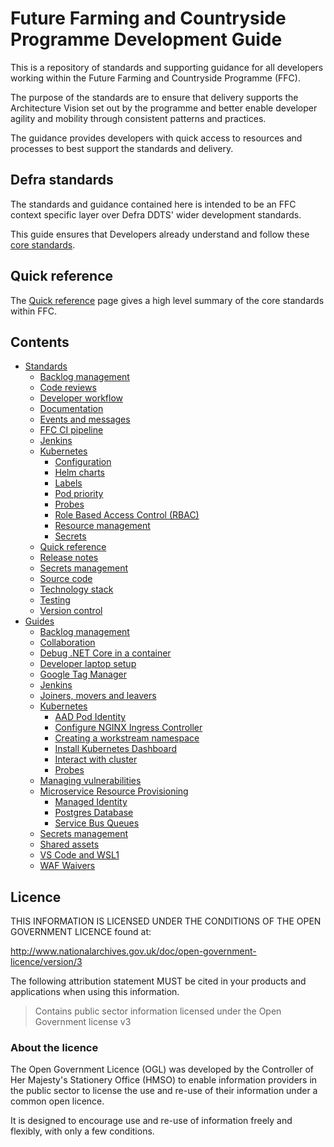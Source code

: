 # Future Farming and Countryside Programme Development Guide
This is a repository of standards and supporting guidance for all developers working within the Future Farming and Countryside Programme (FFC).

The purpose of the standards are to ensure that delivery supports the Architecture Vision set out by the programme and better enable developer agility and mobility through consistent patterns and practices.

The guidance provides developers with quick access to resources and processes to best support the standards and delivery.

## Defra standards
The standards and guidance contained here is intended to be an FFC context specific layer over Defra DDTS' wider development standards.

This guide ensures that Developers already understand and follow these [core standards](https://github.com/DEFRA/software-development-standards/).

## Quick reference
The [Quick reference](standards/quick-reference.md) page gives a high level summary of the core standards within FFC.

## Contents
- [Standards](standards/README.md)
  - [Backlog management](standards/backlog-management.md)
  - [Code reviews](standards/code-review.md)
  - [Developer workflow](standards/developer-workflow.md)
  - [Documentation](standards/documentation.md)
  - [Events and messages](standards/events.md)
  - [FFC CI pipeline](standards/ci-pipeline.md)
  - [Jenkins](standards/jenkins.md)
  - [Kubernetes](standards/kubernetes/README.md)
    - [Configuration](standards/kubernetes/configuration.md)
    - [Helm charts](standards/kubernetes/helm-charts.md)
    - [Labels](standards/kubernetes/labels.md)
    - [Pod priority](standards/kubernetes/priority.md)
    - [Probes](standards/kubernetes/probes.md)
    - [Role Based Access Control (RBAC)](standards/kubernetes/rbac.md)
    - [Resource management](standards/kubernetes/resource-usage.md)
    - [Secrets](standards/kubernetes/secrets.md)
  - [Quick reference](standards/quick-reference.md)
  - [Release notes](standards/release-notes.md)
  - [Secrets management](standards/secrets-management.md)
  - [Source code](standards/source-code.md)
  - [Technology stack](standards/technology-stack.md)
  - [Testing](standards/testing.md)
  - [Version control](standards/version-control.md)
- [Guides](guides/README.md)
  - [Backlog management](guides/backlog-management.md)
  - [Collaboration](guides/collaboration.md)
   - [Debug .NET Core in a container](guides/debug-dotnet-container.md)
  - [Developer laptop setup](guides/developer-laptop-setup/README.md)
  - [Google Tag Manager](guides/google-tag-manager.md)
  - [Jenkins](guides/jenkins.md)
  - [Joiners, movers and leavers](guides/jlm.md)
  - [Kubernetes](guides/kubernetes/README.md)
    - [AAD Pod Identity](guides/kubernetes/pod-identity.md)
    - [Configure NGINX Ingress Controller](guides/kubernetes/configure-nginx-ingress-controller.md)
    - [Creating a workstream namespace](guides/kubernetes/create-namespace.md)
    - [Install Kubernetes Dashboard](guides/kubernetes/install-kubernetes-dashboard.md)
    - [Interact with cluster](guides/kubernetes/interaction.md)
    - [Probes](guides/kubernetes/probes.md)
  - [Managing vulnerabilities](guides/vulnerabilities.md)
  - [Microservice Resource Provisioning](guides/resource-provisioning/README.md)
    - [Managed Identity](guides/resource-provisioning/managed-identity.md)
    - [Postgres Database](guides/resource-provisioning/postgres-database.md)
    - [Service Bus Queues](guides/resource-provisioning/servicebus-queues.md)
  - [Secrets management](guides/secrets-management.md)
  - [Shared assets](guides/shared-assets.md)
  - [VS Code and WSL1](guides/vs-code-wsl1.md)
  - [WAF Waivers](guides/waf-waivers.md)

## Licence

THIS INFORMATION IS LICENSED UNDER THE CONDITIONS OF THE OPEN GOVERNMENT LICENCE found at:

<http://www.nationalarchives.gov.uk/doc/open-government-licence/version/3>

The following attribution statement MUST be cited in your products and applications when using this information.

> Contains public sector information licensed under the Open Government license v3

### About the licence

The Open Government Licence (OGL) was developed by the Controller of Her Majesty's Stationery Office (HMSO) to enable information providers in the public sector to license the use and re-use of their information under a common open licence.

It is designed to encourage use and re-use of information freely and flexibly, with only a few conditions.
